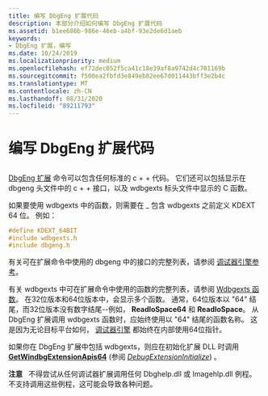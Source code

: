 ```yaml
---
title: 编写 DbgEng 扩展代码
description: 本部分介绍如何编写 DbgEng 扩展代码
ms.assetid: b1ee686b-986e-46eb-a4bf-93e2de6d1aeb
keywords:
- DbgEng 扩展，编写
ms.date: 10/24/2019
ms.localizationpriority: medium
ms.openlocfilehash: ef72dec052f5ca41c18e39af8a9742d4c701169b
ms.sourcegitcommit: f500ea2fbfd3e849eb82ee67d011443bff3e2b4c
ms.translationtype: MT
ms.contentlocale: zh-CN
ms.lasthandoff: 08/31/2020
ms.locfileid: "89211793"
---
```

# <a name="writing-dbgeng-extension-code"></a>编写 DbgEng 扩展代码

## <span id="ddk_writing_dbgeng_extension_code_dbx"></span><span id="DDK_WRITING_DBGENG_EXTENSION_CODE_DBX"></span>

[DbgEng 扩展](debugger-engine-and-extension-apis.md) 命令可以包含任何标准的 c + + 代码。 它们还可以包括显示在 dbgeng 头文件中的 c + + 接口，以及 wdbgexts 标头文件中显示的 C 函数。

如果要使用 wdbgexts 中的函数，则需要在 \_ 包含 wdbgexts 之前定义 KDEXT 64 位。 例如：

```cpp
#define KDEXT_64BIT
#include wdbgexts.h
#include dbgeng.h
```

有关可在扩展命令中使用的 dbgeng 中的接口的完整列表，请参阅 [调试器引擎参考](debugger-engine-reference.md)。

有关 wdbgexts 中可在扩展命令中使用的函数的完整列表，请参阅 [Wdbgexts 函数](wdbgexts-functions.md)。 在32位版本和64位版本中，会显示多个函数。 通常，64位版本以 "64" 结尾，而32位版本没有数字结尾--例如， **ReadIoSpace64** 和 **ReadIoSpace**。 从 DbgEng 扩展调用 wdbgexts 函数时，应始终使用以 "64" 结尾的函数名称。 这是因为无论目标平台如何， [调试器引擎](introduction.md#debugger-engine) 都始终在内部使用64位指针。

如果你在 DbgEng 扩展中包括 wdbgexts，则应在初始化扩展 DLL 时调用 [**GetWindbgExtensionApis64**](/windows-hardware/drivers/ddi/dbgeng/nf-dbgeng-idebugcontrol3-getwindbgextensionapis64) (参阅 [*DebugExtensionInitialize*](/windows-hardware/drivers/ddi/dbgeng/nc-dbgeng-pdebug_extension_initialize)) 。

**注意**   不得尝试从任何调试器扩展调用任何 Dbghelp.dll 或 Imagehlp.dll 例程。 不支持调用这些例程，这可能会导致各种问题。